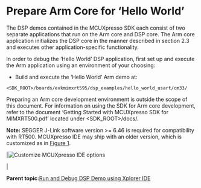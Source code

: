 # Prepare Arm Core for ‘Hello World’

The DSP demos contained in the MCUXpresso SDK each consist of two separate applications that run on the Arm core and DSP core. The Arm core application initializes the DSP core in the manner described in section 2.3 and executes other application-specific functionality.

In order to debug the ‘Hello World’ DSP application, first set up and execute the Arm application using an environment of your choosing:

-   Build and execute the ‘Hello World’ Arm demo at:

```
<SDK_ROOT>/boards/evkmimxrt595/dsp_examples/hello_world_usart/cm33/
```

Preparing an Arm core development environment is outside the scope of this document. For information on using the SDK for Arm core development, refer to the document ‘Getting Started with MCUXpresso SDK for MIMXRT500.pdf’ located under <SDK\_ROOT\>/docs/.

**Note:** SEGGER J-Link software version \>= 6.46 is required for compatibility with RT500. MCUXpresso IDE may ship with an older version, which is customized as in [Figure 1](prepare_arm_core_for_hello_world.md#CGSADGDAJ).

|![](../images/fig11.png "Customize
										MCUXpresso
										IDE options")

|

**Parent topic:**[Run and Debug DSP Demo using Xplorer IDE](../topics/run_and_debug_dsp_demo_using_xplorer_ide.md)

